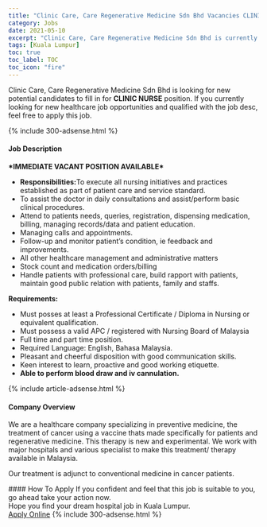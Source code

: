 ```yaml
---
title: "Clinic Care, Care Regenerative Medicine Sdn Bhd Vacancies CLINIC NURSE" 
category: Jobs 
date: 2021-05-10 
excerpt: "Clinic Care, Care Regenerative Medicine Sdn Bhd is currently looking for suitable person to fill in the CLINIC NURSE which positioned at Kuala Lumpur" 
tags: [Kuala Lumpur] 
toc: true 
toc_label: TOC 
toc_icon: "fire" 
--- 
```


<p>Clinic Care, Care Regenerative Medicine Sdn Bhd is looking for new potential candidates to fill in for <b>CLINIC NURSE</b> position. If you currently looking for new healthcare job opportunities and qualified with the job desc, feel free to apply this job.
</p>{% include 300-adsense.html %} 
<div><div><h4>Job Description</h4></div><div><div><span><div><p><strong>*IMMEDIATE VACANT POSITION AVAILABLE*</strong></p><ul><li><strong>Responsibilities:</strong>To execute all nursing initiatives and practices established as part of patient care and service standard.</li><li>To assist the doctor in daily consultations and&#160;assist/perform basic clinical procedures.</li><li>Attend to patients needs, queries, registration, dispensing medication, billing, managing records/data and patient education.</li><li>Managing calls and appointments.</li><li>Follow-up and monitor patient&#8217;s condition, ie feedback and improvements.</li><li>All other healthcare management and administrative matters</li><li>Stock count and medication orders/billing</li><li>Handle patients with professional care, build rapport with patients, maintain good public relation with patients, family and staffs.</li></ul><p><strong>Requirements:</strong></p><ul><li>Must posses at least a Professional Certificate / Diploma in Nursing or equivalent qualification.</li><li>Must possess a valid APC / registered with Nursing Board of Malaysia</li><li>Full time and part time position.</li><li>Required Language: English, Bahasa Malaysia.</li><li>Pleasant and cheerful disposition with good communication skills.</li><li>Keen interest to learn, proactive and good working etiquette.</li><li><strong>Able to perform blood draw and iv cannulation.</strong></li></ul></div></span></div></div></div> 
{% include article-adsense.html %} 
<div><div><h4>Company Overview</h4></div><div><div><span><div><p>We are a healthcare company specializing in preventive medicine, the treatment of cancer using a vaccine thats made specifically for patients and regenerative medicine. This therapy is new and experimental. We work with major hospitals and various specialist to make this treatment/ therapy available in Malaysia.</p><p>Our treatment is adjunct to conventional medicine in cancer patients.</p></div></span></div></div></div> 
#### How To Apply 
If you confident and feel that this job is suitable to you, go ahead take your action now. <br/> 
Hope you find your dream hospital job in Kuala Lumpur. <br/> 
<a href="https://www.jobstreet.com.my/en/job/clinic-nurse-4562308?jobId=jobstreet-my-job-4562308" class="btn btn--warning" target="_blank" rel="nofollow noopenner">Apply Online</a> 
{% include 300-adsense.html %} 
